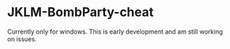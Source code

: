 # JKLM-BombParty-cheat

Currently only for windows.
This is early development and am still working on issues.
